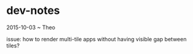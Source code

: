 dev-notes
===

2015-10-03 ~ Theo

issue: how to render multi-tile apps without having visible gap between tiles?

